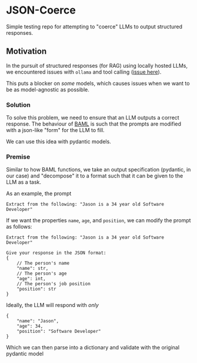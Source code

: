 # JSON-Coerce

Simple testing repo for attempting to "coerce" LLMs to output structured responses.

## Motivation

In the pursuit of structured responses (for RAG) using locally hosted LLMs, we encountered issues with `ollama` and tool calling ([issue here](https://github.com/ollama/ollama/issues/8517)).

This puts a blocker on _some_ models, which causes issues when we want to be as model-agnostic as possible.

### Solution

To solve this problem, we need to ensure that an LLM outputs a correct response. The behaviour of [BAML](https://docs.boundaryml.com/home) is such that
the prompts are modified with a json-like "form" for the LLM to fill.

We can use this idea with pydantic models.

### Premise

Similar to how BAML functions, we take an output specification (pydantic, in our case) and "decompose" it to a format such that it can be given to the LLM as a task.

As an example, the prompt

```
Extract from the following: "Jason is a 34 year old Software Developer"
```

If we want the properties `name`, `age`, and `position`, we can modify the prompt as follows:

```
Extract from the following: "Jason is a 34 year old Software Developer"

Give your response in the JSON format:
{
    // The person's name
    "name": str,
    // The person's age
    "age": int,
    // The person's job position
    "position": str
}
```

Ideally, the LLM will respond with _only_
```
{
    "name": "Jason",
    "age": 34,
    "position": "Software Developer"
}
```

Which we can then parse into a dictionary and validate with the original pydantic model
